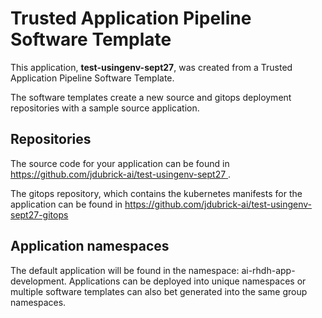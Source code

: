 # Trusted Application Pipeline Software Template

This application, **test-usingenv-sept27**, was created from a Trusted Application Pipeline Software Template.

The software templates create a new source and gitops deployment repositories with a sample source application. 

## Repositories

The source code for your application can be found in [https://github.com/jdubrick-ai/test-usingenv-sept27 ](https://github.com/jdubrick-ai/test-usingenv-sept27 ).
 
The gitops repository, which contains the kubernetes manifests for the application can be found in 
[https://github.com/jdubrick-ai/test-usingenv-sept27-gitops ](https://github.com/jdubrick-ai/test-usingenv-sept27-gitops ) 

## Application namespaces 

The default application will be found in the namespace: ai-rhdh-app-development. Applications can be deployed into unique namespaces or multiple software templates can also bet generated into the same group namespaces.  